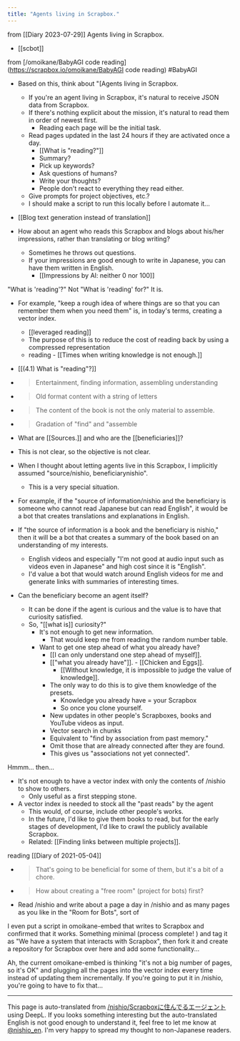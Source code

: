 ```yaml
---
title: "Agents living in Scrapbox."
---
```


from  [[Diary 2023-07-29]]
Agents living in Scrapbox.
- [[scbot]]


from [/omoikane/BabyAGI code reading](https://scrapbox.io/omoikane/BabyAGI code reading) #BabyAGI
- Based on this, think about "[Agents living in Scrapbox.
    - If you're an agent living in Scrapbox, it's natural to receive JSON data from Scrapbox.
    - If there's nothing explicit about the mission, it's natural to read them in order of newest first.
        - Reading each page will be the initial task.
    - Read pages updated in the last 24 hours if they are activated once a day.
        - [[What is "reading?"]]
        - Summary?
        - Pick up keywords?
        - Ask questions of humans?
        - Write your thoughts?
        - People don't react to everything they read either.
    - Give prompts for project objectives, etc.?
    - I should make a script to run this locally before I automate it...

- [[Blog text generation instead of translation]]
- How about an agent who reads this Scrapbox and blogs about his/her impressions, rather than translating or blog writing?
    - Sometimes he throws out questions.
    - If your impressions are good enough to write in Japanese, you can have them written in English.
        - [[Impressions by AI: neither 0 nor 100]]

"What is 'reading'?" Not "What is 'reading' for?" It is.
- For example, "keep a rough idea of where things are so that you can remember them when you need them" is, in today's terms, creating a vector index.
    - [[leveraged reading]]
    - The purpose of this is to reduce the cost of reading back by using a compressed representation
    - reading
            - [[Times when writing knowledge is not enough.]]

- [[(4.1) What is "reading"?]]
- > Entertainment, finding information, assembling understanding
- > Old format content with a string of letters
- > The content of the book is not the only material to assemble.
- > Gradation of "find" and "assemble

- What are [[Sources.]] and who are the [[beneficiaries]]?
- This is not clear, so the objective is not clear.
- When I thought about letting agents live in this Scrapbox, I implicitly assumed "source/nishio, beneficiarynishio".
    - This is a very special situation.
- For example, if the "source of information/nishio and the beneficiary is someone who cannot read Japanese but can read English", it would be a bot that creates translations and explanations in English.
- If "the source of information is a book and the beneficiary is nishio," then it will be a bot that creates a summary of the book based on an understanding of my interests.
    - English videos and especially "I'm not good at audio input such as videos even in Japanese" and high cost since it is "English".
    - I'd value a bot that would watch around English videos for me and generate links with summaries of interesting times.
- Can the beneficiary become an agent itself?
    - It can be done if the agent is curious and the value is to have that curiosity satisfied.
    - So, "[[what is]] curiosity?"
        - It's not enough to get new information.
            - That would keep me from reading the random number table.
        - Want to get one step ahead of what you already have?
            - [[I can only understand one step ahead of myself]].
            - [["what you already have"]].
                    - [[Chicken and Eggs]].
                - [[Without knowledge, it is impossible to judge the value of knowledge]].
            - The only way to do this is to give them knowledge of the presets.
                - Knowledge you already have = your Scrapbox
                - So once you clone yourself.
            - New updates in other people's Scrapboxes, books and YouTube videos as input.
            - Vector search in chunks
            - Equivalent to "find by association from past memory."
            - Omit those that are already connected after they are found.
            - This gives us "associations not yet connected".

Hmmm... then...
- It's not enough to have a vector index with only the contents of /nishio to show to others.
    - Only useful as a first stepping stone.
- A vector index is needed to stock all the "past reads" by the agent
    - This would, of course, include other people's works.
    - In the future, I'd like to give them books to read, but for the early stages of development, I'd like to crawl the publicly available Scrapbox.
    - Related: [[Finding links between multiple projects]].

reading  [[Diary of 2021-05-04]]
- > That's going to be beneficial for some of them, but it's a bit of a chore.
- > How about creating a "free room" (project for bots) first?
- Read /nishio and write about a page a day in /nishio and as many pages as you like in the "Room for Bots", sort of

I even put a script in omoikane-embed that writes to Scrapbox and confirmed that it works. Something minimal (process complete! ) and tag it as "We have a system that interacts with Scrapbox", then fork it and create a repository for Scrapbox over here and add some functionality...

Ah, the current omoikane-embed is thinking "it's not a big number of pages, so it's OK" and plugging all the pages into the vector index every time instead of updating them incrementally.
If you're going to put it in /nishio, you're going to have to fix that...

---
This page is auto-translated from [/nishio/Scrapboxに住んでるエージェント](https://scrapbox.io/nishio/Scrapboxに住んでるエージェント) using DeepL. If you looks something interesting but the auto-translated English is not good enough to understand it, feel free to let me know at [@nishio_en](https://twitter.com/nishio_en). I'm very happy to spread my thought to non-Japanese readers.